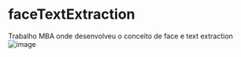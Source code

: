 # faceTextExtraction
Trabalho MBA onde desenvolveu o conceito de face e text extraction
![image](https://github.com/user-attachments/assets/3d14af77-5182-4c17-81a3-32ab7f4417b4)
